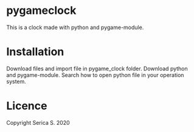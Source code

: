 # pygameclock

This is a clock made with python and pygame-module.

# Installation

Download files and import file in pygame_clock folder.
Download python and pygame-module.
Search how to open python file in your operation system.

# Licence

Copyright Serica S. 2020 
